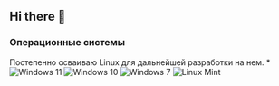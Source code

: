 ## Hi there 👋


### Операционные системы
Постепенно осваиваю Linux для дальнейшей разработки на нем.
*
    ![Windows 11](https://img.shields.io/badge/Windows%2011-0078D6?style=for-the-badge&logo=windows11&logoColor=white)
    ![Windows 10](https://img.shields.io/badge/Windows%2010-0078D6?style=for-the-badge&logo=windows10&logoColor=white)
    ![Windows 7](https://img.shields.io/badge/Windows%207-0078D6?style=for-the-badge&logo=windows7&logoColor=white)
    ![Linux Mint](https://img.shields.io/badge/Linux%20Mint-87CF3E?style=for-the-badge&logo=linuxmint&logoColor=white)

<!--
**ReyVis-com/ReyVis-com** is a ✨ _special_ ✨ repository because its `README.md` (this file) appears on your GitHub profile.

Here are some ideas to get you started:

- 🔭 I’m currently working on ...
- 🌱 I’m currently learning ...
- 👯 I’m looking to collaborate on ...
- 🤔 I’m looking for help with ...
- 💬 Ask me about ...
- 📫 How to reach me: ...
- 😄 Pronouns: ...
- ⚡ Fun fact: ...
-->
